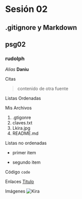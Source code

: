 # Sesión 02
## .gitignore y Markdown
## psg02
### rudolph
*Alias* **Daniu**

Citas
> contenido de otra fuente

Listas Ordenadas

Mis Archivos
1. .gtigonre
2. claves.txt
3. Lkira.jpg
4. README.md

Listas no ordenadas
- primer item
* segundo item

Código
` code `

Enlaces
[Titulo](https://github.com/Rudolph555/psg02) 

Imágenes
![Kira](./Lkira.jpg)


